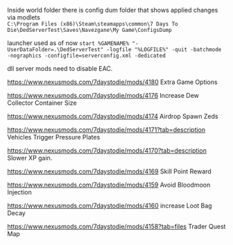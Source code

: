 Inside world folder there is config dum folder that shows applied changes via modlets  
`C:\Program Files (x86)\Steam\steamapps\common\7 Days To Die\DedServerTest\Saves\Navezgane\My Game\ConfigsDump`


launcher used as of now `start %GAMENAME% "-UserDataFolder=.\DedServerTest" -logfile "%LOGFILE%" -quit -batchmode -nographics -configfile=serverconfig.xml -dedicated`


dll server mods need to disable EAC.


https://www.nexusmods.com/7daystodie/mods/4180    Extra Game Options

https://www.nexusmods.com/7daystodie/mods/4176 Increase Dew Collector Container Size

https://www.nexusmods.com/7daystodie/mods/4174  Airdrop Spawn Zeds

https://www.nexusmods.com/7daystodie/mods/4171?tab=description Vehicles Trigger Pressure Plates

https://www.nexusmods.com/7daystodie/mods/4170?tab=description  Slower XP gain.

https://www.nexusmods.com/7daystodie/mods/4169 Skill Point Reward


https://www.nexusmods.com/7daystodie/mods/4159  Avoid Bloodmoon Injection


https://www.nexusmods.com/7daystodie/mods/4160  increase Loot Bag Decay


https://www.nexusmods.com/7daystodie/mods/4158?tab=files Trader Quest Map 
